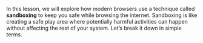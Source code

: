In this lesson, we will explore how modern browsers use a technique called **sandboxing** to keep you safe while browsing the internet. Sandboxing is like creating a safe play area where potentially harmful activities can happen without affecting the rest of your system. Let’s break it down in simple terms.
<!--stackedit_data:
eyJoaXN0b3J5IjpbLTM4NDEzNDE2XX0=
-->